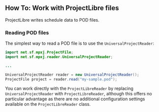 ## How To: Work with ProjectLibre files
ProjectLibre writes schedule data to POD files.

### Reading POD files
The simplest way to read a POD file is to use the `UniversalProjectReader`:

```java
import net.sf.mpxj.ProjectFile;
import net.sf.mpxj.reader.UniversalProjectReader;

...

UniversalProjectReader reader = new UniversalProjectReader();
ProjectFile project = reader.read("my-sample.pod");
```

You can work directly with the `ProjectLibreReader` by replacing `UniversalProjectReader` with `ProjectLibreReader`, although this offers no particular advantage as there are no additional configuration settings available on the `ProjectLibreReader` class.
